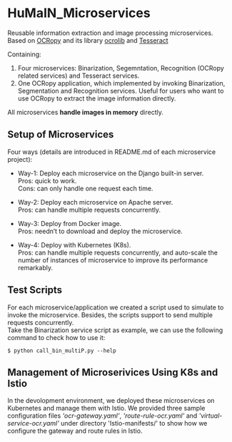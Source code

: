 # HuMaIN_Microservices
Reusable information extraction and image processing microservices. Based on [OCRopy](https://github.com/tmbdev/ocropy) and its library [ocrolib](https://github.com/tmbdev/ocropy/tree/master/ocrolib) and [Tesseract](https://github.com/tesseract-ocr/tesseract)

Containing:<br/>
1) Four microservices: Binarization, Segemntation, Recognition (OCRopy related services) and Tesseract services.<br/>
2) One OCRopy application, which implemented by invoking Binarization, Segmentation and Recognition services. Useful for users who want to use OCRopy to extract the image information directly.<br/>

All microservices **handle images in memory** directly.<br/>

## Setup of Microservices
Four ways (details are introduced in README.md of each microservice project):<br/>

* Way-1: Deploy each microservice on the Django built-in server.<br/>
Pros: quick to work.<br/>
Cons: can only handle one request each time.<br/>

* Way-2: Deploy each microservice on Apache server.<br/>
Pros: can handle multiple requests concurrently.<br/>

* Way-3: Deploy from Docker image.<br/>
Pros: needn’t to download and deploy the microservice.<br/>

* Way-4: Deploy with Kubernetes (K8s).<br/>
Pros: can handle multiple requests concurrently, and auto-scale the number of instances of microservice to improve its performance remarkably.

## Test Scripts
For each microservice/application we created a script used to simulate to invoke the microservice. Besides, the scripts support to send multiple requests concurrently.<br/>
Take the Binarization service script as example, we can use the following command to check how to use it:<br/>
```
$ python call_bin_multiP.py --help
```

## Management of Microserivices Using K8s and Istio
In the devolopment environment, we deployed these microservices on Kubernetes and manage them with Istio. We provided three sample configuration files *'ocr-gateway.yaml'*, *'route-rule-ocr.yaml'* and *'virtual-service-ocr.yaml'* under directory 'Istio-manifests/' to show how we configure the gateway and route rules in Istio.
